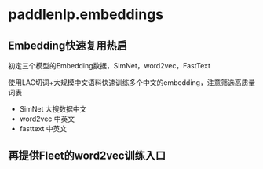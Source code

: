 # paddlenlp.embeddings

## Embedding快速复用热启

初定三个模型的Embedding数据，SimNet，word2vec，FastText

使用LAC切词+大规模中文语料快速训练多个中文的embedding，注意筛选高质量词表

* SimNet 大搜数据中文
* word2vec 中英文
* fasttext 中英文

## 再提供Fleet的word2vec训练入口